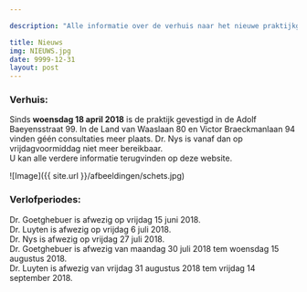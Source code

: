 ```yaml
---

description: "Alle informatie over de verhuis naar het nieuwe praktijkgebouw en afwezigheden tijdens de verlofperiodes."

title: Nieuws
img: NIEUWS.jpg
date: 9999-12-31
layout: post
---
```


### Verhuis:

Sinds **woensdag 18 april 2018** is de praktijk gevestigd in de Adolf Baeyensstraat 99. In de Land van Waaslaan 80 en Victor Braeckmanlaan 94 vinden géén consultaties meer plaats. Dr. Nys is vanaf dan op vrijdagvoormiddag niet meer bereikbaar. <br> U kan alle verdere informatie terugvinden op deze website.

![Image]({{ site.url }}/afbeeldingen/schets.jpg)

### Verlofperiodes:

Dr. Goetghebuer is afwezig op vrijdag 15 juni 2018. <br> Dr. Luyten is afwezig op vrijdag 6 juli 2018. <br> Dr. Nys is afwezig op vrijdag 27 juli 2018. <br>
Dr. Goetghebuer is afwezig van maandag 30 juli 2018 tem woensdag 15 augustus 2018. <br>
Dr. Luyten is afwezig van vrijdag 31 augustus 2018 tem vrijdag 14 september 2018.

